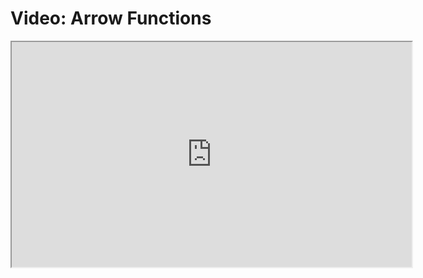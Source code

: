 # Video: Arrow Functions

<iframe src="https://vimeo.com/546494044" width="640" height="360" allowfullscreen="allowfullscreen" allow="autoplay; fullscreen; picture-in-picture"></iframe>
